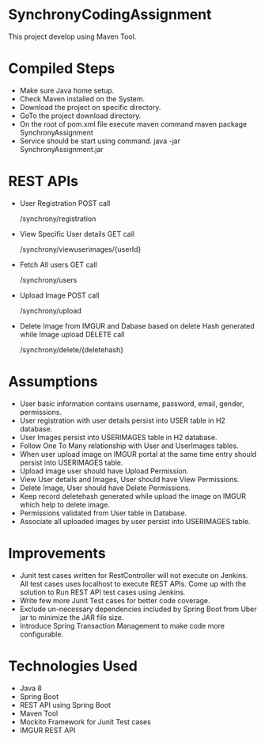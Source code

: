 # SynchronyCodingAssignment

This project develop using Maven Tool. 

# Compiled Steps

* Make sure Java home setup.
* Check Maven installed on the System.
* Download the project on specific directory.
* GoTo the project download directory.
* On the root of pom.xml file execute maven command
      maven package SynchronyAssignment
* Service should be start using command.
	   java -jar SynchronyAssignment.jar	       

# REST APIs

* User Registration POST call

  /synchrony/registration
  
* View Specific User details GET call 

  /synchrony/viewuserimages/{userId}
  
* Fetch All users GET call

  /synchrony/users 

* Upload Image POST call

  /synchrony/upload
 
* Delete Image from IMGUR and Dabase based on delete Hash generated while Image upload DELETE call

  /synchrony/delete/{deletehash}
  
# Assumptions

* User basic information contains username, password, email, gender, permissions.
* User registration with user details persist into USER table in H2 database.
* User Images persist into USERIMAGES table in H2 database.
* Follow One To Many relationship with User and UserImages tables.
* When user upload image on IMGUR portal at the same time entry should persist into USERIMAGES table.
* Upload image user should have Upload Permission.       
* View User details and Images, User should have View Permissions. 
* Delete Image, User should have Delete Permissions.
* Keep record deletehash generated while upload the image on IMGUR which help to delete image.
* Permissions validated from User table in Database.
* Associate all uploaded images by user persist into USERIMAGES table.   


# Improvements

* Junit test cases written for RestController will not execute on Jenkins. All test cases uses localhost to execute REST APIs. Come up with the solution to Run REST API test cases using Jenkins.
* Write few more Junit Test cases for better code coverage. 
* Exclude un-necessary dependencies included by Spring Boot from Uber jar to minimize the JAR file size.
* Introduce Spring Transaction Management to make code more configurable.
 
# Technologies Used

* Java 8
* Spring Boot
* REST API using Spring Boot
* Maven Tool
* Mockito Framework for Junit Test cases
* IMGUR REST API
 

